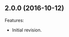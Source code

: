 <!--
	Markdown
	Copyright 2016 IS2T. All rights reserved.
	IS2T PROPRIETARY/CONFIDENTIAL. Use is subject to license terms.
-->

## 2.0.0 (2016-10-12)
Features:
  - Initial  revision.